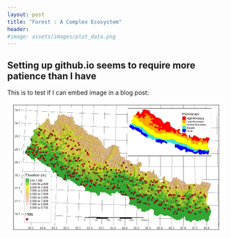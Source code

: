 ```yaml
---
layout: post
title: "Forest : A Complex Ecosystem"
header:
#image: assets/images/plot_data.png
---
```



## Setting up github.io seems to require more patience than I have

This is to test if I can embed image in a blog post: 

![image](image/plot_data.jpg)

